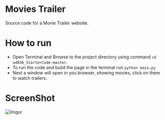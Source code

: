 # Movies Trailer
Source code for a Movie Trailer website.

# How to run
* Open Terminal and Browse to the project directory using command  `cd ud036_StarterCode-master`.
 * To run the code and build the page in the terminal run `python main.py`
 * Next a window will open in you browser, showing movies, click on them to watch trailers.
 
 # ScreenShot
 ![Imgur](https://i.imgur.com/lxvqgR9.png)
